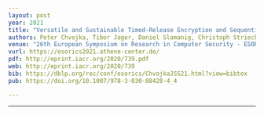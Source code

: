 ```yaml
---
layout: post
year: 2021
title: "Versatile and Sustainable Timed-Release Encryption and Sequential Time-Lock Puzzles"
authors: Peter Chvojka, Tibor Jager, Daniel Slamanig, Christoph Striecks
venue: "26th European Symposium on Research in Computer Security - ESORICS 2021 (virtual)"
vurl: https://esorics2021.athene-center.de/
pdf: http://eprint.iacr.org/2020/739.pdf
web: http://eprint.iacr.org/2020/739
bib: https://dblp.org/rec/conf/esorics/ChvojkaJSS21.html?view=bibtex
pub: https://doi.org/10.1007/978-3-030-88428-4_4

---
```



---


